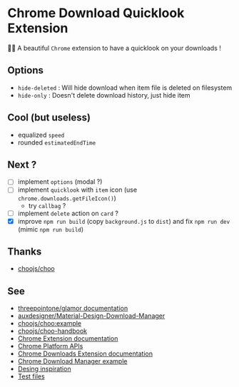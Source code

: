 # Chrome Download Quicklook Extension
💾🔭 A beautiful `Chrome` extension to have a quicklook on your downloads !

## Options
* `hide-deleted` : Will hide download when item file is deleted on filesystem
* `hide-only` : Doesn't delete download history, just hide item

## Cool (but useless)
* equalized `speed`
* rounded `estimatedEndTime`

## Next ?
* [ ] implement `options` (modal ?)
* [ ] implement `quicklook` with `item` icon (use `chrome.downloads.getFileIcon()`)
  * try `callbag` ?
* [ ] implement `delete` action on `card` ?
* [x] improve `npm run build` (copy `background.js` to `dist`) and fix `npm run dev` (mimic `npm run build`)

## Thanks
* [choojs/choo](https://github.com/choojs/choo)

## See
* [threepointone/glamor documentation](https://github.com/threepointone/glamor)
* [auxdesigner/Material-Design-Download-Manager](https://github.com/auxdesigner/Material-Design-Download-Manager)
* [choojs/choo:example](https://github.com/choojs/choo/blob/master/example)
* [choojs/choo-handbook](https://github.com/choojs/choo-handbook)
* [Chrome Extension documentation](https://developer.chrome.com/extensions/getstarted)
* [Chrome Platform APIs](https://developer.chrome.com/extensions/api_index)
* [Chrome Downloads Extension documentation](https://developer.chrome.com/extensions/downloads)
* [Chrome Download Manager example](https://chromium.googlesource.com/chromium/src/+/master/chrome/common/extensions/docs/examples/api/downloads/download_manager/)
* [Desing inspiration](https://img.gadgethacks.com/img/original/04/64/63596558293372/0/635965582933720464.jpg)
* [Test files](http://speedtest.tele2.net/)
